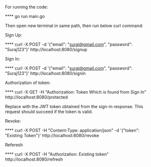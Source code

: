
For running the code:

**** go run main.go

Then open new terminal in same path, then run below curl command:

Sign Up:

**** curl -X POST -d '{"email": "suraj@gmail.com", "password": "Suraj123"}' http://localhost:8080/signup


Sign In:

**** curl -X POST -d '{"email": "suraj@gmail.com", "password": "Suraj123"}' http://localhost:8080/signin

Authorization of token:

**** curl -X GET -H "Authorization: Token Which is found from Sign In" http://localhost:8080/protected

Replace <TOKEN> with the JWT token obtained from the sign-in response. This request should succeed if the token is valid.



Revoke:

**** curl -X POST -H "Content-Type: application/json" -d '{"token": "Existing Token"}' http://localhost:8080/revoke


Referesh

**** curl -X POST -H "Authorization: Existing token" http://localhost:8080/refresh


